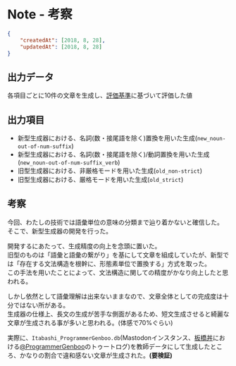 # Note - 考察

```Json
{
	"createdAt": [2018, 8, 28],
	"updatedAt": [2018, 8, 28]
}
```


## 出力データ
各項目ごとに10件の文章を生成し、[評価基準](./[20180827]%20Assessment_Standard.md)に基づいて評価した値


## 出力項目
* 新型生成器における、名詞(数・接尾語を除く)置換を用いた生成(`new_noun-out-of-num-suffix`)
* 新型生成器における、名詞(数・接尾語を除く)/動詞置換を用いた生成(`new_noun-out-of-num-suffix_verb`)
* 旧型生成器における、非厳格モードを用いた生成(`old_non-strict`)
* 旧型生成器における、厳格モードを用いた生成(`old_strict`)


## 考察
今回、わたしの技術では語彙単位の意味の分類まで辿り着かないと確信した。<Br />
そこで、新型生成器の開発を行った。

開発するにあたって、生成精度の向上を念頭に置いた。<Br />
旧型のものは「語彙と語彙の繋がり」を基にして文章を組成していたが、新型では「存在する文法構造を根幹に、形態素単位で置換する」方式を取った。<Br />
この手法を用いたことによって、文法構造に関しての精度がかなり向上したと思われる。

しかし依然として語彙理解は出来ないままなので、文章全体としての完成度は十分ではない所がある。<Br />
生成器の仕様上、長文の生成が苦手な側面があるため、短文生成させると綺麗な文章が生成される事が多いと思われる。(体感で70%ぐらい)

実際に、`Itabashi_ProgrammerGenboo.db`(Mastodonインスタンス、[板橋丼](https://itabashi.0j0.jp)における[@ProgrammerGenboo](https://itabashi.0j0.jp/@ProgrammerGenboo)のトゥートログ)を教師データにして生成したところ、かなりの割合で違和感ない文章が生成された。**(要検証)**